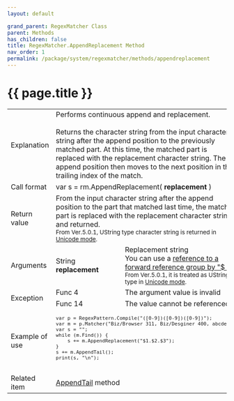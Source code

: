 ```yaml
---
layout: default

grand_parent: RegexMatcher Class
parent: Methods
has_children: false
title: RegexMatcher.AppendReplacement Method
nav_order: 1
permalink: /package/system/regexmatcher/methods/appendreplacement
---
```

# {{ page.title }}


<table>
  <tr>
    <td>Explanation</td>
    <td colspan="2">Performs continuous append and replacement.<br><br>Returns the character string from the input character string after the append position to the previously matched part. At this time, the matched part is replaced with the replacement character string. The append position then moves to the next position in the trailing index of the match.</td>
  </tr>
  <tr>
    <td>Call format</td>
    <td colspan="2">var s = rm.AppendReplacement( <b>replacement</b> )</td>
  </tr>
  <tr>
    <td>Return value</td>
    <td colspan="2">From the input character string after the append position to the part that matched last time, the match part is replaced with the replacement character string and returned.<br><small>From Ver.5.0.1, UString type character string is returned in <a href="/package/system/regexpattern/#about-unicode-mode">Unicode mode</a>.</small></td>
  </tr>  
  <tr>
    <td>Arguments</td>
    <td>String <b>replacement</b></td>
    <td>Replacement string<br>You can use a <a href="/package/system/regexmatcher">reference to a forward reference group by "$ n"</a> <br><small>From Ver.5.0.1, it is treated as UString type in <a href="/package/system/regexpattern/#about-unicode-mode">Unicode mode</a>.</small></td>
  </tr>
  <tr>
    <td rowspan="2">Exception</td>
    <td>Func 4</td>
    <td>The argument value is invalid</td>
  </tr>
  <tr>
    <td>Func 14</td>
    <td>The value cannot be referenced</td>
  </tr>
  <tr>
    <td>Example of use</td>
    <td colspan="2"><code><pre>
var p = RegexPattern.Compile("([0-9])([0-9])([0-9])");
var m = p.Matcher("Biz/Browser 311, Biz/Desginer 400, abcde");
var s = "";
while (m.Find()) {
    s += m.AppendReplacement("$1.$2.$3");
}
s += m.AppendTail();
print(s, "\n");
    </pre></code></td>
  </tr>
  <tr>
    <td>Related item</td>
    <td colspan="2"><a href="/package/system/regexmatcher/methods/appendtail">AppendTail</a> method</td>
  </tr>
</table>

